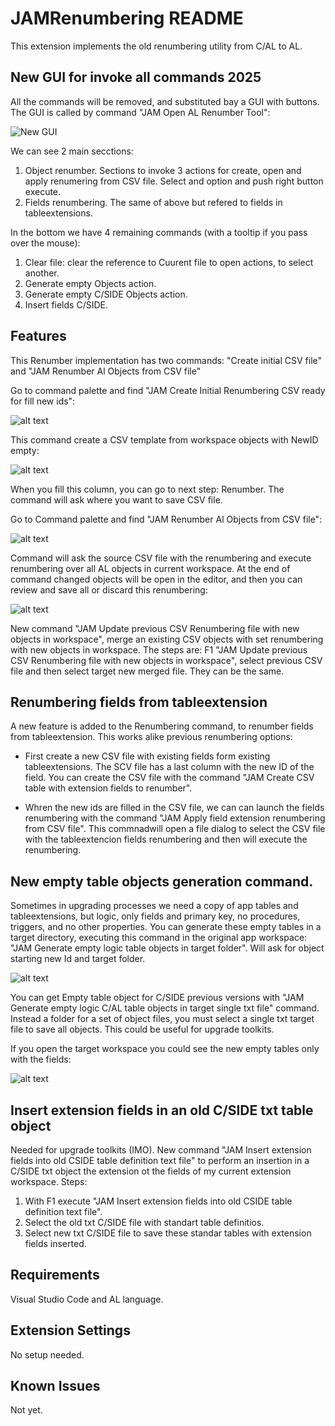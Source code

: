 # JAMRenumbering README

This extension implements the old renumbering utility from C/AL to AL.

## New GUI for invoke all commands 2025

All the commands will be removed, and substituted bay a GUI with buttons. The GUI is called by command "JAM Open AL Renumber Tool":

![New GUI](https://github.com/JalmarazMartn/ALRenumbering/blob/master/images/NewGUI.gif?raw=true)

We can see 2 main secctions:

1. Object renumber. Sections to invoke 3 actions for create, open and apply renumering from CSV file. Select and option and push right button execute.
2. Fields renumbering. The same of above but refered to fields in tableextensions.

In the bottom we have 4 remaining commands (with a tooltip if you pass over the mouse):

1. Clear file: clear the reference to Cuurent file to open actions, to select another.
2. Generate empty Objects action.
3. Generate empty C/SIDE Objects action.
4. Insert fields C/SIDE.

## Features

This Renumber implementation has two commands: "Create initial CSV file" and "JAM Renumber Al Objects from CSV file"

Go to command palette and find "JAM Create Initial Renumbering CSV ready for fill new ids":

![alt text](https://github.com/JalmarazMartn/ALRenumbering/blob/master/images/CreateFile.gif?raw=true)

This command create a CSV template from workspace objects with NewID empty:

![alt text](https://github.com/JalmarazMartn/ALRenumbering/blob/master/images/EditExcel.gif?raw=true)

When you fill this column, you can go to next step: Renumber. The command will ask where you want to save CSV file.

Go to Command palette and find "JAM Renumber Al Objects from CSV file":

![alt text](https://github.com/JalmarazMartn/ALRenumbering/blob/master/images/Renum.gif?raw=true)

Command will ask the source CSV file with the renumbering and execute renumbering over all AL objects in current workspace. At the end of command changed objects will be open in the editor, and then you can review and save all or discard this renumbering:

![alt text](https://github.com/JalmarazMartn/ALRenumbering/blob/master/images/SaveAll.png?raw=true)

New command "JAM Update previous CSV Renumbering file with new objects in workspace", merge an existing CSV objects with set renumbering with new objects in workspace. The steps are: F1 "JAM Update previous CSV Renumbering file with new objects in workspace", select previous CSV file and then select target new merged file. They can be the same.

## Renumbering fields from tableextension

A new feature is added to the Renumbering command, to renumber fields from tableextension. This works alike previous renumbering options:

- First create a new CSV file with existing fields form existing tableextensions. The SCV file has a last column with the new ID of the field. You can create the CSV file with the command "JAM Create CSV table with extension fields to renumber".

- Whren the new ids are filled in the CSV file, we can can launch the fields renumbering with the command "JAM Apply field extension renumbering from CSV file". This commnadwill open a file dialog to select the CSV file with the tableextencion fields renumbering and then will execute the renumbering.

## New empty table objects generation command.

Sometimes in upgrading processes we need a copy of app tables and tableextensions, but logic, only fields and primary key, no procedures, triggers, and no other properties. You can generate these empty tables in a target directory, executing this command in the original app workspace: "JAM Generate empty logic table objects in target folder". Will ask for  object starting new Id and target folder.

![alt text](https://github.com/JalmarazMartn/ALRenumbering/blob/master/images/EmptyObj.gif?raw=true)

You can get Empty table object for C/SIDE previous versions with "JAM Generate empty logic C/AL table objects in target single txt file" command. Instead a folder for a set of object files, you must select a single txt target file to save all objects. This could be useful for upgrade toolkits.

If you open the target workspace you could see the new empty tables only with the fields:

![alt text](https://github.com/JalmarazMartn/ALRenumbering/blob/master/images/EmptyObj.png?raw=true)

## Insert extension fields in an old C/SIDE txt table object

Needed for upgrade toolkits (IMO). New command "JAM Insert extension fields into old CSIDE table definition text file" to perform an insertion in a C/SIDE txt object the extension ot the fields of my current extension workspace. Steps:

1. With F1 execute "JAM Insert extension fields into old CSIDE table definition text file".
2. Select the old txt C/SIDE file with standart table definitios.
3. Select new txt C/SIDE file to save these standar tables with extension fields inserted.

## Requirements

Visual Studio Code and AL language.

## Extension Settings

No setup needed.

## Known Issues

Not yet.

